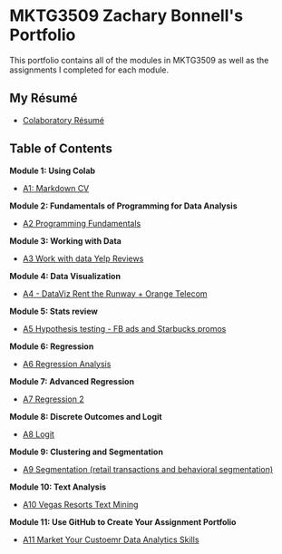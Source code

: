 # MKTG3509 Zachary Bonnell's Portfolio
This portfolio contains all of the modules in MKTG3509 as well as the assignments I completed for each module.

## My Résumé
- [Colaboratory Résumé](https://colab.research.google.com/drive/1KZ4p5zLrEGzCaT7EiNRBnzSXzOqLzBGe)

## Table of Contents
**Module 1: Using Colab**
   - [A1: Markdown CV](https://colab.research.google.com/drive/1KZ4p5zLrEGzCaT7EiNRBnzSXzOqLzBGe)
   
**Module 2: Fundamentals of Programming for Data Analysis**
   - [A2 Programming Fundamentals](https://colab.research.google.com/drive/19bZbKvgK6n5jEhgJuKOFR6n4y_jbvw4M)
   
**Module 3: Working with Data**
   - [A3 Work with data Yelp Reviews](https://colab.research.google.com/drive/1Jvr5okC-t8ZMiGXD8rLTNQms8izXsjxU)

**Module 4: Data Visualization**
   - [A4 - DataViz Rent the Runway + Orange Telecom](https://colab.research.google.com/drive/1WHvvKUtPIOvXaO12uq9q3k2xV0zOVyhM)

**Module 5: Stats review**
   - [A5 Hypothesis testing - FB ads and Starbucks promos](https://colab.research.google.com/drive/1xhY5J6FXZV5ZFDlWIf9fWMVPyiKpzzcl)

**Module 6: Regression**
   - [A6 Regression Analysis](https://colab.research.google.com/drive/1FzbdVD-MBKHNhXKRtN52aetx0AY8DtWN)

**Module 7: Advanced Regression**
   - [A7 Regression 2](https://colab.research.google.com/drive/1KslEPh7u3zB6FXUTpPlphoCQsf7CFOSW)

**Module 8: Discrete Outcomes and Logit**
   - [A8 Logit](https://colab.research.google.com/drive/1rqu7Ou8lRqOIbVBv8TFAvhLyuEdSR6f8)

**Module 9: Clustering and Segmentation**
   - [A9 Segmentation (retail transactions and behavioral segmentation)](https://colab.research.google.com/drive/1Wl1K7BbH7YeStvqgQ3wYHbGcS2nc6M79)

**Module 10: Text Analysis**
   - [A10 Vegas Resorts Text Mining](https://colab.research.google.com/drive/1bdVVF47FlDR2ZbFZEIUPEiooWphOhXUa)

**Module 11: Use GitHub to Create Your Assignment Portfolio**
   - [A11 Market Your Custoemr Data Analytics Skills](https://github.com/zachbonnell/MKTG3509Portfolio/README.md)
